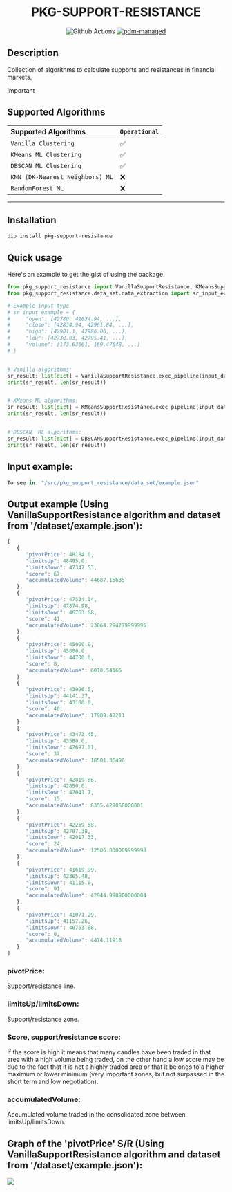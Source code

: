 <div align="center">

# PKG-SUPPORT-RESISTANCE

![Github Actions](https://github.com/pdm-project/pdm/workflows/Tests/badge.svg)
[![pdm-managed](https://img.shields.io/badge/pdm-managed-blueviolet)](https://pdm.fming.dev)
</div>

## Description
Collection of algorithms to calculate supports and resistances in financial markets.


> [!IMPORTANT]
> ## Supported Algorithms
> | Supported Algorithms   | `Operational`   |
> |:-----------------------|:------------------|
> | `Vanilla Clustering`             | ✅                |
> | `KMeans ML Clustering`               | ✅                |
> | `DBSCAN ML Clustering`               | ✅                |
> | `KNN (DK-Nearest Neighbors) ML`               | ❌                |
> | `RandomForest ML`               | ❌                |
----


## Installation
```js
pip install pkg-support-resistance
```

## Quick usage
Here's an example to get the gist of using the package.

```python
from pkg_support_resistance import VanillaSupportResistance, KMeansSupportResistance, DBSCANSupportResistance
from pkg_support_resistance.data_set.data_extraction import sr_input_example

# Example input type
# sr_input_example = {
#     "open": [42780, 42834.94, ...],
#     "close": [42834.94, 42961.84, ...],
#     "high": [42901.1, 42986.06, ...],
#     "low": [42730.03, 42795.41, ...],
#     "volume": [173.63661, 169.47648, ...]
# }


# Vanilla algorithms:
sr_result: list[dict] = VanillaSupportResistance.exec_pipeline(input_data=sr_input_example, cluster_threshold=1)
print(sr_result, len(sr_result))


# KMeans ML algorithms:
sr_result: list[dict] = KMeansSupportResistance.exec_pipeline(input_data=sr_input_example, n_clusters=9)
print(sr_result, len(sr_result))


# DBSCAN  ML algorithms:
sr_result: list[dict] = DBSCANSupportResistance.exec_pipeline(input_data=sr_input_example, eps=1000, min_samples=1)
print(sr_result, len(sr_result))

```

## Input example:
```javascript
To see in: "/src/pkg_support_resistance/data_set/example.json"
```

## Output example (Using VanillaSupportResistance algorithm and dataset from '/dataset/example.json'):
```javascript
[
   {
      "pivotPrice": 48184.0,
      "limitsUp": 48495.0,
      "limitsDown": 47347.53,
      "score": 67,
      "accumulatedVolume": 44687.15635
   },
   {
      "pivotPrice": 47534.34,
      "limitsUp": 47874.98,
      "limitsDown": 46763.68,
      "score": 41,
      "accumulatedVolume": 23864.294279999995
   },
   {
      "pivotPrice": 45000.0,
      "limitsUp": 45000.0,
      "limitsDown": 44700.0,
      "score": 8,
      "accumulatedVolume": 6010.54166
   },
   {
      "pivotPrice": 43996.5,
      "limitsUp": 44141.37,
      "limitsDown": 43100.0,
      "score": 40,
      "accumulatedVolume": 17909.42211
   },
   {
      "pivotPrice": 43473.45,
      "limitsUp": 43580.0,
      "limitsDown": 42697.01,
      "score": 37,
      "accumulatedVolume": 18501.36496
   },
   {
      "pivotPrice": 42819.86,
      "limitsUp": 42850.0,
      "limitsDown": 42041.7,
      "score": 15,
      "accumulatedVolume": 6355.429050000001
   },
   {
      "pivotPrice": 42259.58,
      "limitsUp": 42787.38,
      "limitsDown": 42017.33,
      "score": 24,
      "accumulatedVolume": 12506.830009999998
   },
   {
      "pivotPrice": 41619.99,
      "limitsUp": 42365.48,
      "limitsDown": 41115.0,
      "score": 91,
      "accumulatedVolume": 42944.990900000004
   },
   {
      "pivotPrice": 41071.29,
      "limitsUp": 41157.26,
      "limitsDown": 40753.88,
      "score": 8,
      "accumulatedVolume": 4474.11918
   }
]
```

### pivotPrice:
Support/resistance line.

### limitsUp/limitsDown:
Support/resistance zone.

### Score, support/resistance score:
If the score is high it means that many candles have been traded in that area with a high volume being traded, on the other hand a low score may be due to the fact that it is not a highly traded area or that it belongs to a higher maximum or lower minimum (very important zones, but not surpassed in the short term and low negotiation).

### accumulatedVolume:
Accumulated volume traded in the consolidated zone between limitsUp/limitsDown.

## Graph of the 'pivotPrice' S/R (Using VanillaSupportResistance algorithm and dataset from '/dataset/example.json'):
<img src="src/pkg_support_resistance/vanilla/plot/vanilla_algo_plot.png">
